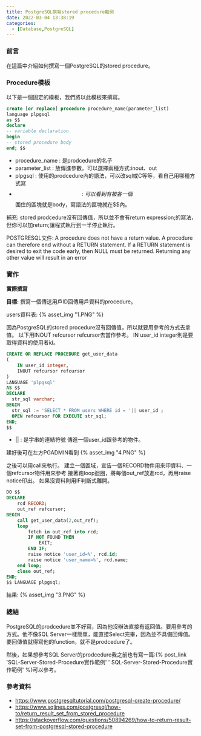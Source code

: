 ```yaml
---
title: PostgreSQL撰寫stored procedure範例
date: 2022-03-04 13:38:19
categories:
  - [Database,PostgreSQL]
---
```

### 前言
在這篇中介紹如何撰寫一個PostgreSQL的stored procedure。

### Procedure模板
以下是一個固定的模板，我們將以此模板來撰寫。
~~~~~sql
create [or replace] procedure procedure_name(parameter_list)
language plpgsql
as $$
declare
-- variable declaration
begin
-- stored procedure body
end; $$
~~~~~
- procedure_name : 是prodcedure的名子
- parameter_list : 放傳進參數。可以選擇兩種方式:inout、out
- plpgsql : 使用的prodcedure內的語法，可以改sql或C等等，看自己用哪種方式寫
- $$:可以看到有被各一個$$圍住的區塊就是body，寫語法的區塊就在$$內。

補充:
stored prodcedure沒有回傳值，所以並不會有return expression;的寫法，但你可以加return;讓程式執行到一半停止執行。

POSTGRESQL文件:
A procedure does not have a return value. A procedure can therefore end without a RETURN statement. If a RETURN statement is desired to exit the code early, then NULL must be returned. Returning any other value will result in an error


### 實作
**實際撰寫**

**目標:**
撰寫一個傳送用戶ID回傳用戶資料的procedure。

users資料表:
{% asset_img "1.PNG" %}

因為PostgreSQL的stored procedure沒有回傳值，所以就要用參考的方式去拿值。
以下用INOUT refcursor refcursor去當作參考。
IN user_id integer則是要取得資料的使用者id。

~~~~~sql
CREATE OR REPLACE PROCEDURE get_user_data
(
	IN user_id integer,
	INOUT refcursor refcursor
) 
LANGUAGE 'plpgsql'
AS $$
DECLARE
  str_sql varchar;                                                    
BEGIN
  str_sql := 'SELECT * FROM users WHERE id = '|| user_id ;
  OPEN refcursor FOR EXECUTE str_sql;                             
END;
$$
~~~~~
- || : 是字串的連結符號
傳進一個user_id跟參考的物件。

建好後可在左方PGADMIN看到
{% asset_img "4.PNG" %}


之後可以用call來執行。
建立一個區域，宣告一個RECORD物件用來印資料、一個refcursor物件用來參考
接著跑loop迴圈，將每個out_ref放進rcd，再用raise notice印出。
如果沒資料則用IF判斷式離開。

~~~~~sql
DO $$
DECLARE
	rcd RECORD;
	out_ref refcursor;
BEGIN
	call get_user_data(2,out_ref);
	loop
		fetch in out_ref into rcd;
		IF NOT FOUND THEN
			EXIT;
		END IF;
		raise notice 'user_id=%', rcd.id;
		raise notice 'user_name=%', rcd.name;
  	end loop;
	close out_ref;
END;
$$ LANGUAGE plpgsql;
~~~~~
結果:
{% asset_img "3.PNG" %}


### 總結
PostgreSQL的prodcedure並不好寫，因為他沒辦法直接有返回值。要用參考的方式。他不像SQL Server一樣簡單，能直接Select完畢，因為並不具備回傳值。要回傳值就得寫他的function，就不是prodcedure了。

然後，如果想參考SQL Server的prodcedure我之前也有寫一篇:{% post_link 'SQL-Server-Stored-Procedure實作範例' '
SQL-Server-Stored-Procedure實作範例' %}可以參考。

### 參考資料
- https://www.postgresqltutorial.com/postgresql-create-procedure/
- https://www.sqlines.com/postgresql/how-to/return_result_set_from_stored_procedure
- https://stackoverflow.com/questions/50894269/how-to-return-result-set-from-postgresql-stored-procedure